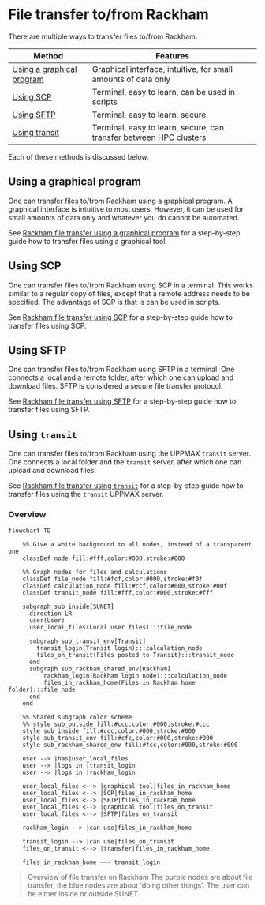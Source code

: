 # File transfer to/from Rackham

There are multiple ways to transfer files to/from Rackham:

Method                                                        |Features
--------------------------------------------------------------|---------------------------------------------
[Using a graphical program](#using-a-graphical-program)       |Graphical interface, intuitive, for small amounts of data only
[Using SCP](#using-scp)                                       |Terminal, easy to learn, can be used in scripts
[Using SFTP](#using-sftp)                                     |Terminal, easy to learn, secure
[Using transit](#using-transit)                               |Terminal, easy to learn, secure, can transfer between HPC clusters

Each of these methods is discussed below.

## Using a graphical program

One can transfer files to/from Rackham using a graphical program.
A graphical interface is intuitive to most users.
However, it can be used for small amounts of data only
and whatever you do cannot be automated.

See [Rackham file transfer using a graphical program](rackham_file_transfer_using_gui.md)
for a step-by-step guide how to transfer files using
a graphical tool.

## Using SCP

One can transfer files to/from Rackham
using SCP in a terminal.
This works similar to a regular copy of files,
except that a remote address needs to be specified.
The advantage of SCP is that is can be used in scripts.

See [Rackham file transfer using SCP](../software/rackham_file_transfer_using_scp.md)
for a step-by-step guide how to transfer files using SCP.

## Using SFTP

One can transfer files to/from Rackham using SFTP in a terminal.
One connects a local and a remote folder,
after which one can upload and download files.
SFTP is considered a secure file transfer protocol.

See [Rackham file transfer using SFTP](../software/rackham_file_transfer_using_sftp.md)
for a step-by-step guide how to transfer files using SFTP.

## Using `transit`

One can transfer files to/from Rackham using the UPPMAX `transit` server.
One connects a local folder and the `transit` server,
after which one can upload and download files.

See [Rackham file transfer using `transit`](rackham_file_transfer_using_transit.md)
for a step-by-step guide how to transfer files using the `transit` UPPMAX server.

### Overview

```mermaid
flowchart TD

    %% Give a white background to all nodes, instead of a transparent one
    classDef node fill:#fff,color:#000,stroke:#000

    %% Graph nodes for files and calculations
    classDef file_node fill:#fcf,color:#000,stroke:#f0f
    classDef calculation_node fill:#ccf,color:#000,stroke:#00f
    classDef transit_node fill:#fff,color:#000,stroke:#fff

    subgraph sub_inside[SUNET]
      direction LR
      user(User)
      user_local_files(Local user files):::file_node

      subgraph sub_transit_env[Transit]
        transit_login(Transit login):::calculation_node
        files_on_transit(Files posted to Transit):::transit_node
      end
      subgraph sub_rackham_shared_env[Rackham]
          rackham_login(Rackham login node):::calculation_node
          files_in_rackham_home(Files in Rackham home folder):::file_node
      end
    end

    %% Shared subgraph color scheme
    %% style sub_outside fill:#ccc,color:#000,stroke:#ccc
    style sub_inside fill:#ccc,color:#000,stroke:#000
    style sub_transit_env fill:#cfc,color:#000,stroke:#000
    style sub_rackham_shared_env fill:#fcc,color:#000,stroke:#000

    user --> |has|user_local_files
    user --> |logs in |transit_login
    user --> |logs in |rackham_login

    user_local_files <--> |graphical tool|files_in_rackham_home
    user_local_files <--> |SCP|files_in_rackham_home
    user_local_files <--> |SFTP|files_in_rackham_home
    user_local_files <--> |graphical tool|files_on_transit
    user_local_files <--> |SFTP|files_on_transit

    rackham_login --> |can use|files_in_rackham_home

    transit_login --> |can use|files_on_transit
    files_on_transit <--> |transfer|files_in_rackham_home

    files_in_rackham_home ~~~ transit_login
```

> Overview of file transfer on Rackham
> The purple nodes are about file transfer,
> the blue nodes are about 'doing other things'.
> The user can be either inside or outside SUNET.
